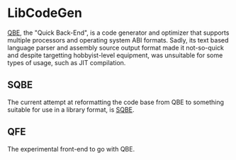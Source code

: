 # LibCodeGen
[QBE](https://c9x.me/compile/), the "Quick Back-End", is a code generator and optimizer that supports multiple processors and operating system ABI formats. Sadly, its text based language parser and assembly source output format made it not-so-quick and despite targetting hobbyist-level equipment, was unsuitable for some types of usage, such as JIT compilation.

## SQBE
The current attempt at reformatting the code base from QBE to something suitable for use in a library format, is [SQBE](https://github.com/LibCodeGen/sqbe).

## QFE
The experimental front-end to go with QBE.
